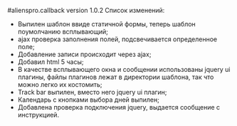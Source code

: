 #alienspro.callback version 1.0.2
Список изменений:
- Выпилен шаблон ввиде статичной формы, теперь шаблон поумолчанию всплывающий;
- ajax проверка заполнения полей, подсвечивается определенное поле;
- Добавление записи происходит через ajax;
- Добавил html 5 часы;
- В качестве всплывающего окна и сообщении использованы jquery ui плагины, файлы плагинов лежат в директории шаблона, так что можно легко их костомить;
- Track bar выпилен, вместо него jquery ui плагин;
- Календарь с кнопками выбора дней выпилен;
- Добавлена проверка подключения jquery, выдается сообщение с инструкцией.
